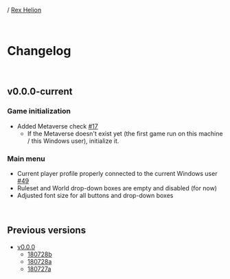 / [Rex Helion](../)

<br>

# Changelog

<br>

## v0.0.0-current

### Game initialization

- Added Metaverse check [#17](https://github.com/TaidanaKage/RexHelion/issues/17)
  - If the Metaverse doesn't exist yet (the first game run on this machine / this Windows user), initialize it.
  
### Main menu

- Current player profile properly connected to the current Windows user [#49](https://github.com/TaidanaKage/RexHelion/issues/49)
- Ruleset and World drop-down boxes are empty and disabled (for now)
- Adjusted font size for all buttons and drop-down boxes

<br>

## Previous versions

- [v0.0.0](v0-0-0/)
  - [180728b](v0-0-0/180728b/)
  - [180728a](v0-0-0/180728a/)
  - [180727a](v0-0-0/180727a/)

